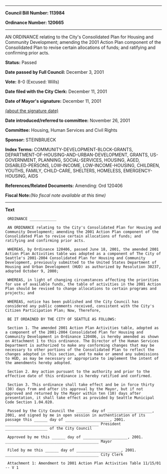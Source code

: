

********

**Council Bill Number: 113984**
   
**Ordinance Number: 120665**
********

 AN ORDINANCE relating to the City's Consolidated Plan for Housing and Community Development; amending the 2001 Action Plan component of the Consolidated Plan to revise certain allocations of funds; and ratifying and confirming prior acts.

**Status:** Passed
   
**Date passed by Full Council:** December 3, 2001
   
**Vote:** 8-0 (Excused: Wills)
   
**Date filed with the City Clerk:** December 11, 2001
   
**Date of Mayor's signature:** December 11, 2001
   
[(about the signature date)](/~public/approvaldate.htm)
   
   
   
**Date introduced/referred to committee:** November 26, 2001
   
**Committee:** Housing, Human Services and Civil Rights
   
**Sponsor:** STEINBRUECK
   
   
**Index Terms:** COMMUNITY-DEVELOPMENT-BLOCK-GRANTS, DEPARTMENT-OF-HOUSING-AND-URBAN-DEVELOPMENT, GRANTS, US-GOVERNMENT, PLANNING, SOCIAL-SERVICES, HOUSING, AGED, DISABLED-PERSONS, LOW-INCOME, LOW-INCOME-HOUSING, CHILDREN, YOUTHS, FAMILY, CHILD-CARE, SHELTERS, HOMELESS, EMERGENCY-HOUSING, AIDS

**References/Related Documents:** Amending: Ord 120406

**Fiscal Note:**_(No fiscal note available at this time)_

********

**Text**
   
```
 ORDINANCE ____________

 AN ORDINANCE relating to the City's Consolidated Plan for Housing and Community Development; amending the 2001 Action Plan component of the Consolidated Plan to revise certain allocations of funds; and ratifying and confirming prior acts.

 WHEREAS, by Ordinance 120406, passed June 18, 2001, the amended 2001 Action Plan Activities table was adopted as a component of The City of Seattle's 2001-2004 Consolidated Plan for Housing and Community Development, previously submitted to the United States Department of Housing and Urban Development (HUD) as authorized by Resolution 30237, adopted October 9, 2000;

 WHEREAS, in light of changing circumstances affecting the priorities for use of available funds, the table of activities in the 2001 Action Plan should be revised to change allocations to certain programs and projects; and

 WHEREAS, notice has been published and the City Council has considered any public comments received, consistent with the City's Citizen Participation Plan; Now, Therefore,

 BE IT ORDAINED BY THE CITY OF SEATTLE AS FOLLOWS:

 Section 1. The amended 2001 Action Plan Activities table, adopted as a component of the 2001-2004 Consolidated Plan for Housing and Community Development in Ordinance 120406, is hereby amended as shown on Attachment 1 to this ordinance. The Director of the Human Services Department is authorized to make any conforming changes that may be necessary to other portions of the Consolidated Plan to reflect the changes adopted in this section, and to make or amend any submissions to HUD, as may be necessary or appropriate to implement the intent of the amendments hereby adopted.

 Section 2. Any action pursuant to the authority and prior to the effective date of this ordinance is hereby ratified and confirmed.

 Section 3. This ordinance shall take effect and be in force thirty (30) days from and after its approval by the Mayor, but if not approved and returned by the Mayor within ten (10) days after presentation, it shall take effect as provided by Seattle Municipal Code Section 1.04.020.

 Passed by the City Council the ______ day of ____________________, 2001, and signed by me in open session in authentication of its passage this ______ day of ____________________, 2001. __________________________________________ President ___________________ of the City Council

 Approved by me this ______ day of ____________________, 2001. __________________________________________ Mayor

 Filed by me this ______ day of ____________________, 2001. __________________________________________ City Clerk

 Attachment 1: Amendment to 2001 Action Plan Activities Table 11/15/01 -- V 1

```
